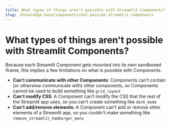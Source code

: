 ```yaml
---
title: What types of things aren't possible with Streamlit Components?
slug: /knowledge-base/components/not-possibe-streamlit-components
---
```


# What types of things aren't possible with Streamlit Components?

Because each Streamlit Component gets mounted into its own sandboxed iframe, this implies a few limitations on what is possible with Components:

- **Can't communicate with other Components**: Components can’t contain (or otherwise communicate with) other components, so Components cannot be used to build something like `grid_layout`
- **Can't modify CSS**: A Component can’t modify the CSS that the rest of the Streamlit app uses, so you can't create something like `dark_mode`
- **Can't add/remove elements**: A Component can’t add or remove other elements of a Streamlit app, so you couldn't make something like `remove_streamlit_hamburger_menu`
